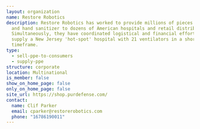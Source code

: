 ```yaml
---
layout: organization
name: Restore Robotics
description: Restore Robotics has worked to provide millions of pieces of PPE
  and hand sanitizer to dozens of American hospitals and retail distributors.
  Simultaneously, they have coordinated logistical and financial efforts to
  supply a New Jersey 'hot-spot' hospital with 21 ventilators in a short
  timeframe.
type:
  - sell-ppe-to-consumers
  - supply-ppe
structure: corporate
location: Multinational
is_member: false
show_on_home_page: false
only_on_home_page: false
site_url: https://shop.purdefense.com/
contact:
  name: Clif Parker
  email: cparker@restorerobotics.com
  phone: "16786190011"
---
```

